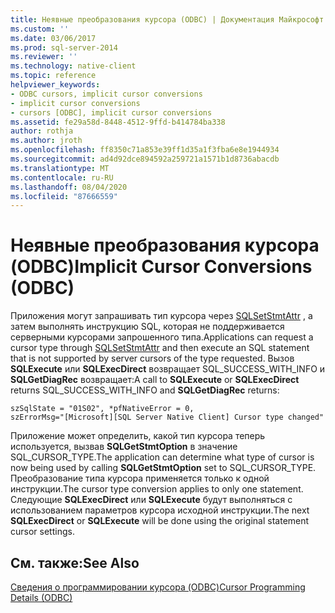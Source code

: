 ```yaml
---
title: Неявные преобразования курсора (ODBC) | Документация Майкрософт
ms.custom: ''
ms.date: 03/06/2017
ms.prod: sql-server-2014
ms.reviewer: ''
ms.technology: native-client
ms.topic: reference
helpviewer_keywords:
- ODBC cursors, implicit cursor conversions
- implicit cursor conversions
- cursors [ODBC], implicit cursor conversions
ms.assetid: fe29a58d-8448-4512-9ffd-b414784ba338
author: rothja
ms.author: jroth
ms.openlocfilehash: ff8350c71a853e39ff1d35a1f3fba6e8e1944934
ms.sourcegitcommit: ad4d92dce894592a259721a1571b1d8736abacdb
ms.translationtype: MT
ms.contentlocale: ru-RU
ms.lasthandoff: 08/04/2020
ms.locfileid: "87666559"
---
```

# <a name="implicit-cursor-conversions-odbc"></a><span data-ttu-id="d1701-102">Неявные преобразования курсора (ODBC)</span><span class="sxs-lookup"><span data-stu-id="d1701-102">Implicit Cursor Conversions (ODBC)</span></span>
  <span data-ttu-id="d1701-103">Приложения могут запрашивать тип курсора через [SQLSetStmtAttr](../../native-client-odbc-api/sqlsetstmtattr.md) , а затем выполнять инструкцию SQL, которая не поддерживается серверными курсорами запрошенного типа.</span><span class="sxs-lookup"><span data-stu-id="d1701-103">Applications can request a cursor type through [SQLSetStmtAttr](../../native-client-odbc-api/sqlsetstmtattr.md) and then execute an SQL statement that is not supported by server cursors of the type requested.</span></span> <span data-ttu-id="d1701-104">Вызов **SQLExecute** или **SQLExecDirect** возвращает SQL_SUCCESS_WITH_INFO и **SQLGetDiagRec** возвращает:</span><span class="sxs-lookup"><span data-stu-id="d1701-104">A call to **SQLExecute** or **SQLExecDirect** returns SQL_SUCCESS_WITH_INFO and **SQLGetDiagRec** returns:</span></span>  
  
```  
szSqlState = "01S02", *pfNativeError = 0,  
szErrorMsg="[Microsoft][SQL Server Native Client] Cursor type changed"  
```  
  
 <span data-ttu-id="d1701-105">Приложение может определить, какой тип курсора теперь используется, вызвав **SQLGetStmtOption** в значение SQL_CURSOR_TYPE.</span><span class="sxs-lookup"><span data-stu-id="d1701-105">The application can determine what type of cursor is now being used by calling **SQLGetStmtOption** set to SQL_CURSOR_TYPE.</span></span> <span data-ttu-id="d1701-106">Преобразование типа курсора применяется только к одной инструкции.</span><span class="sxs-lookup"><span data-stu-id="d1701-106">The cursor type conversion applies to only one statement.</span></span> <span data-ttu-id="d1701-107">Следующие **SQLExecDirect** или **SQLExecute** будут выполняться с использованием параметров курсора исходной инструкции.</span><span class="sxs-lookup"><span data-stu-id="d1701-107">The next **SQLExecDirect** or **SQLExecute** will be done using the original statement cursor settings.</span></span>  
  
## <a name="see-also"></a><span data-ttu-id="d1701-108">См. также:</span><span class="sxs-lookup"><span data-stu-id="d1701-108">See Also</span></span>  
 [<span data-ttu-id="d1701-109">Сведения о программировании курсора &#40;ODBC&#41;</span><span class="sxs-lookup"><span data-stu-id="d1701-109">Cursor Programming Details &#40;ODBC&#41;</span></span>](cursor-programming-details-odbc.md)  
  
  
